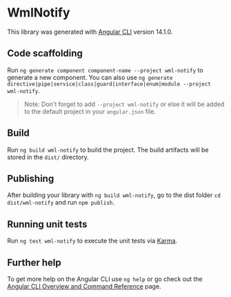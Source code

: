 # WmlNotify

This library was generated with [Angular CLI](https://github.com/angular/angular-cli) version 14.1.0.

## Code scaffolding

Run `ng generate component component-name --project wml-notify` to generate a new component. You can also use `ng generate directive|pipe|service|class|guard|interface|enum|module --project wml-notify`.
> Note: Don't forget to add `--project wml-notify` or else it will be added to the default project in your `angular.json` file. 

## Build

Run `ng build wml-notify` to build the project. The build artifacts will be stored in the `dist/` directory.

## Publishing

After building your library with `ng build wml-notify`, go to the dist folder `cd dist/wml-notify` and run `npm publish`.

## Running unit tests

Run `ng test wml-notify` to execute the unit tests via [Karma](https://karma-runner.github.io).

## Further help

To get more help on the Angular CLI use `ng help` or go check out the [Angular CLI Overview and Command Reference](https://angular.io/cli) page.
